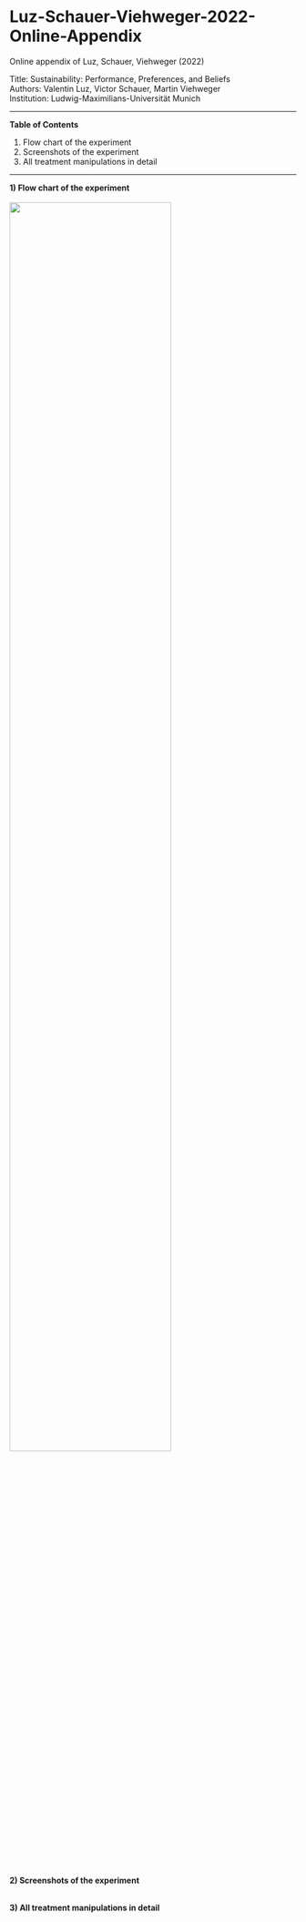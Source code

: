 # Luz-Schauer-Viehweger-2022-Online-Appendix
Online appendix of Luz, Schauer, Viehweger (2022)

Title: Sustainability: Performance, Preferences, and Beliefs <br>
Authors: Valentin Luz, Victor Schauer, Martin Viehweger <br>
Institution: Ludwig-Maximilians-Universität Munich <br>

------------------------------

<b> Table of Contents </b>

1) Flow chart of the experiment
2) Screenshots of the experiment
3) All treatment manipulations in detail

------------------------------

<b> 1) Flow chart of the experiment </b>
<br>
<br>
<img src="https://user-images.githubusercontent.com/78644953/170052819-55bff280-83ab-438c-8540-97a224508ced.png" width=75% height=75%>

<b> 2) Screenshots of the experiment </b>
<br>
<br>

<b> 3) All treatment manipulations in detail </b>
<br>
<br>



